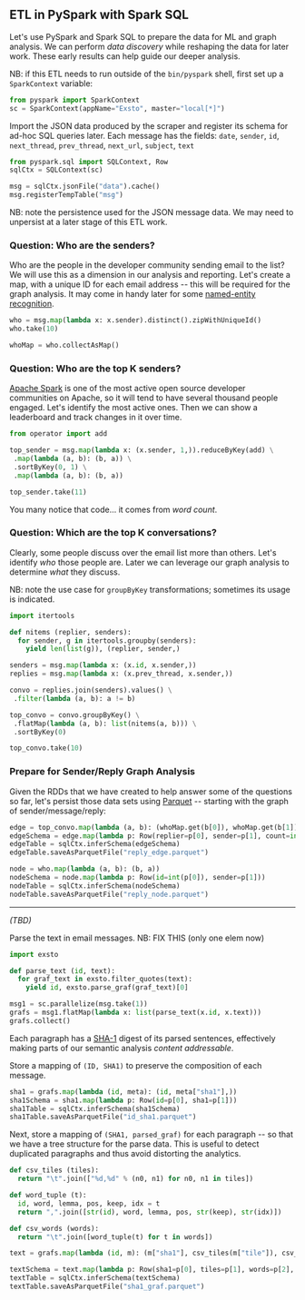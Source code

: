 ## ETL in PySpark with Spark SQL

Let's use PySpark and Spark SQL to prepare the data for ML and graph
analysis.
We can perform *data discovery* while reshaping the data for later
work.
These early results can help guide our deeper analysis.

NB: if this ETL needs to run outside of the `bin/pyspark` shell, first
set up a `SparkContext` variable:

```python
from pyspark import SparkContext
sc = SparkContext(appName="Exsto", master="local[*]")
```

Import the JSON data produced by the scraper and register its schema
for ad-hoc SQL queries later.
Each message has the fields: 
`date`, `sender`, `id`, `next_thread`, `prev_thread`, `next_url`, `subject`, `text`

```python
from pyspark.sql import SQLContext, Row
sqlCtx = SQLContext(sc)

msg = sqlCtx.jsonFile("data").cache()
msg.registerTempTable("msg")
```

NB: note the persistence used for the JSON message data.
We may need to unpersist at a later stage of this ETL work.

### Question: Who are the senders?

Who are the people in the developer community sending email to the list?
We will use this as a dimension in our analysis and reporting.
Let's create a map, with a unique ID for each email address --
this will be required for the graph analysis.
It may come in handy later for some
[named-entity recognition](https://en.wikipedia.org/wiki/Named-entity_recognition).

```python
who = msg.map(lambda x: x.sender).distinct().zipWithUniqueId()
who.take(10)

whoMap = who.collectAsMap()
```

### Question: Who are the top K senders?

[Apache Spark](http://spark.apache.org/) is one of the most
active open source developer communities on Apache, so it
will tend to have several thousand people engaged.
Let's identify the most active ones.
Then we can show a leaderboard and track changes in it over time.

```python
from operator import add

top_sender = msg.map(lambda x: (x.sender, 1,)).reduceByKey(add) \
 .map(lambda (a, b): (b, a)) \
 .sortByKey(0, 1) \
 .map(lambda (a, b): (b, a))

top_sender.take(11)
```

You many notice that code... it comes from *word count*.


### Question: Which are the top K conversations?

Clearly, some people discuss over the email list more than others.
Let's identify *who* those people are.
Later we can leverage our graph analysis to determine *what* they discuss.

NB: note the use case for `groupByKey` transformations; 
sometimes its usage is indicated.

```python
import itertools

def nitems (replier, senders):
  for sender, g in itertools.groupby(senders):
    yield len(list(g)), (replier, sender,)

senders = msg.map(lambda x: (x.id, x.sender,))
replies = msg.map(lambda x: (x.prev_thread, x.sender,))

convo = replies.join(senders).values() \
 .filter(lambda (a, b): a != b)

top_convo = convo.groupByKey() \
 .flatMap(lambda (a, b): list(nitems(a, b))) \
 .sortByKey(0)

top_convo.take(10)
```

### Prepare for Sender/Reply Graph Analysis

Given the RDDs that we have created to help answer some of the
questions so far, let's persist those data sets using
[Parquet](http://parquet.io) --
starting with the graph of sender/message/reply:

```python
edge = top_convo.map(lambda (a, b): (whoMap.get(b[0]), whoMap.get(b[1]), a,))
edgeSchema = edge.map(lambda p: Row(replier=p[0], sender=p[1], count=int(p[2])))
edgeTable = sqlCtx.inferSchema(edgeSchema)
edgeTable.saveAsParquetFile("reply_edge.parquet")

node = who.map(lambda (a, b): (b, a))
nodeSchema = node.map(lambda p: Row(id=int(p[0]), sender=p[1]))
nodeTable = sqlCtx.inferSchema(nodeSchema)
nodeTable.saveAsParquetFile("reply_node.parquet")
```

---

*(TBD)*

Parse the text in email messages.
NB: FIX THIS (only one elem now)

```python
import exsto

def parse_text (id, text):
  for graf_text in exsto.filter_quotes(text):
    yield id, exsto.parse_graf(graf_text)[0]

msg1 = sc.parallelize(msg.take(1))
grafs = msg1.flatMap(lambda x: list(parse_text(x.id, x.text)))
grafs.collect()
```

Each paragraph has a [SHA-1](https://en.wikipedia.org/wiki/SHA-1)
digest of its parsed sentences, effectively making parts of our
semantic analysis *content addressable*.

Store a mapping of `(ID, SHA1)` to preserve the composition of each
message.

```python
sha1 = grafs.map(lambda (id, meta): (id, meta["sha1"],))
sha1Schema = sha1.map(lambda p: Row(id=p[0], sha1=p[1]))
sha1Table = sqlCtx.inferSchema(sha1Schema)
sha1Table.saveAsParquetFile("id_sha1.parquet")
```

Next, store a mapping of `(SHA1, parsed_graf)` for each paragraph --
so that we have a tree structure for the parse data.
This is useful to detect duplicated paragraphs and thus avoid
distorting the analytics.

```python
def csv_tiles (tiles):
  return "\t".join(["%d,%d" % (n0, n1) for n0, n1 in tiles])

def word_tuple (t):
  id, word, lemma, pos, keep, idx = t
  return ",".join([str(id), word, lemma, pos, str(keep), str(idx)])

def csv_words (words):
  return "\t".join([word_tuple(t) for t in words])

text = grafs.map(lambda (id, m): (m["sha1"], csv_tiles(m["tile"]), csv_words(m["graf"]), m["polr"], m["subj"],))

textSchema = text.map(lambda p: Row(sha1=p[0], tiles=p[1], words=p[2], polr=float(p[3]), subj=float(p[4])))
textTable = sqlCtx.inferSchema(textSchema)
textTable.saveAsParquetFile("sha1_graf.parquet")
```
